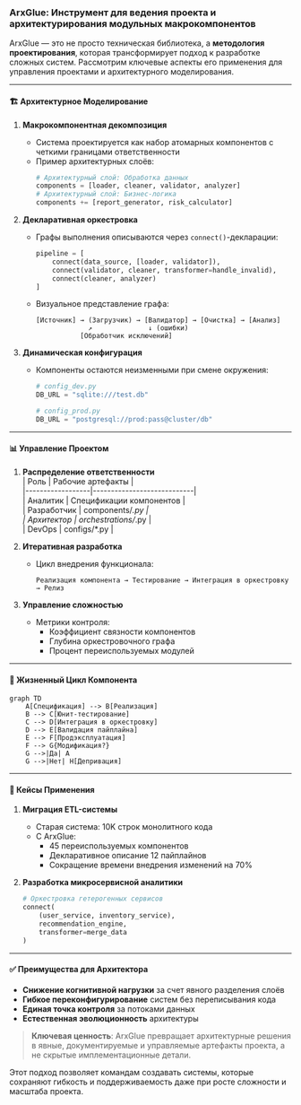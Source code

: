 ### ArxGlue: Инструмент для ведения проекта и архитектурирования модульных макрокомпонентов

ArxGlue — это не просто техническая библиотека, а **методология проектирования**, которая трансформирует подход к разработке сложных систем. Рассмотрим ключевые аспекты его применения для управления проектами и архитектурного моделирования.

---

#### 🏗️ **Архитектурное Моделирование**
1. **Макрокомпонентная декомпозиция**  
   - Система проектируется как набор атомарных компонентов с четкими границами ответственности  
   - Пример архитектурных слоёв:  
     ```python
     # Архитектурный слой: Обработка данных
     components = [loader, cleaner, validator, analyzer]
     # Архитектурный слой: Бизнес-логика
     components += [report_generator, risk_calculator]
     ```

2. **Декларативная оркестровка**  
   - Графы выполнения описываются через `connect()`-декларации:  
     ```python
     pipeline = [
         connect(data_source, [loader, validator]),
         connect(validator, cleaner, transformer=handle_invalid),
         connect(cleaner, analyzer)
     ]
     ```
   - Визуальное представление графа:  
     ```
     [Источник] → (Загрузчик) → [Валидатор] → [Очистка] → [Анализ]  
                  ↗              ↓ (ошибки)  
                [Обработчик исключений]
     ```

3. **Динамическая конфигурация**  
   - Компоненты остаются неизменными при смене окружения:  
     ```python
     # config_dev.py
     DB_URL = "sqlite:///test.db"
     
     # config_prod.py
     DB_URL = "postgresql://prod:pass@cluster/db"
     ```

---

#### 📊 **Управление Проектом**
1. **Распределение ответственности**  
   | Роль             | Рабочие артефакты         |  
   |------------------|----------------------------|  
   | Аналитик         | Спецификации компонентов  |  
   | Разработчик      | components/*.py           |  
   | Архитектор       | orchestrations/*.py       |  
   | DevOps           | configs/*.py              |  

2. **Итеративная разработка**  
   - Цикл внедрения функционала:  
     ```
     Реализация компонента → Тестирование → Интеграция в оркестровку → Релиз
     ```

3. **Управление сложностью**  
   - Метрики контроля:  
     - Коэффициент связности компонентов  
     - Глубина оркестровочного графа  
     - Процент переиспользуемых модулей  

---

#### 🔄 **Жизненный Цикл Компонента**
```mermaid
graph TD
    A[Спецификация] --> B[Реализация]
    B --> C[Юнит-тестирование]
    C --> D[Интеграция в оркестровку]
    D --> E[Валидация пайплайна]
    E --> F[Продэксплуатация]
    F --> G{Модификация?}
    G -->|Да| A
    G -->|Нет| H[Депривация]
```

---

#### 💼 **Кейсы Применения**
1. **Миграция ETL-системы**  
   - Старая система: 10K строк монолитного кода  
   - С ArxGlue:  
     - 45 переиспользуемых компонентов  
     - Декларативное описание 12 пайплайнов  
     - Сокращение времени внедрения изменений на 70%

2. **Разработка микросервисной аналитики**  
   ```python
   # Оркестровка гетерогенных сервисов
   connect(
       (user_service, inventory_service),
       recommendation_engine,
       transformer=merge_data
   )
   ```

---

#### ✅ **Преимущества для Архитектора**
- **Снижение когнитивной нагрузки** за счет явного разделения слоёв  
- **Гибкое переконфигурирование** систем без переписывания кода  
- **Единая точка контроля** за потоками данных  
- **Естественная эволюционность** архитектуры  

> **Ключевая ценность**: ArxGlue превращает архитектурные решения в явные, документируемые и управляемые артефакты проекта, а не скрытые имплементационные детали.

Этот подход позволяет командам создавать системы, которые сохраняют гибкость и поддерживаемость даже при росте сложности и масштаба проекта.
